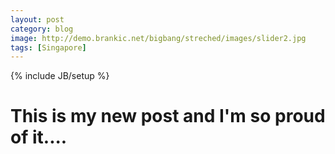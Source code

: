 ```yaml
---
layout: post
category: blog
image: http://demo.brankic.net/bigbang/streched/images/slider2.jpg
tags: [Singapore]
---
```


{% include JB/setup %}

# This is my new post and I'm so proud of it....